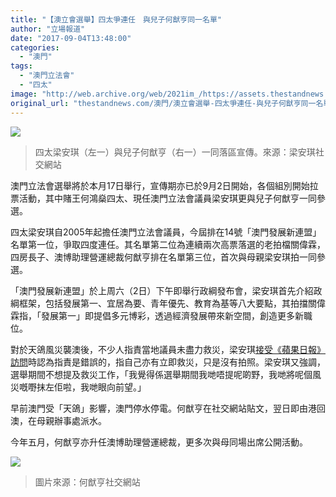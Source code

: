 ```yaml
---
title: "【澳立會選舉】四太爭連任　與兒子何猷亨同一名單"
author: "立場報道"
date: "2017-09-04T13:48:00"
categories:
  - "澳門"
tags:
  - "澳門立法會"
  - "四太"
image: "http://web.archive.org/web/2021im_/https://assets.thestandnews.com/media/photos/21369128_717196105144188_5112972284600176381_n_DA2MT.jpg"
original_url: "thestandnews.com/澳門/澳立會選舉-四太爭連任-與兒子何猷亨同一名單"
---
```

![](http://web.archive.org/web/2021im_/https://assets.thestandnews.com/media/photos/21369128_717196105144188_5112972284600176381_n_DA2MT.jpg)
> 四太梁安琪（左一）與兒子何猷亨（右一）一同落區宣傳。來源：梁安琪社交網站

澳門立法會選舉將於本月17日舉行，宣傳期亦已於9月2日開始，各個組別開始拉票活動，其中賭王何鴻燊四太、現任澳門立法會議員梁安琪更與兒子何猷亨一同參選。

四太梁安琪自2005年起擔任澳門立法會議員，今屆排在14號「澳門發展新連盟」名單第一位，爭取四度連任。其名單第二位為連續兩次高票落選的老拍檔關偉霖，四房長子、澳博助理營運總裁何猷亨排在名單第三位，首次與母親梁安琪拍一同參選。

「澳門發展新連盟」於上周六（2日）下午即舉行政綱發布會，梁安琪首先介紹政綱框架，包括發展第一、宜居為要、青年優先、教育為基等八大要點，其拍擋關偉霖指，「發展第一」即提倡多元博彩，透過經濟發展帶來新空間，創造更多新職位。

對於天鴿風災襲澳後，不少人指責當地議員未盡力救災，梁安琪[接受《蘋果日報》訪問](http://web.archive.org/web/20211229132246/http://hk.apple.nextmedia.com/realtime/news/20170904/57165743)時認為指責是錯誤的，指自己亦有立即救災，只是沒有拍照。梁安琪又強調，選舉期間不想提及救災工作，「我覺得係選舉期間我哋唔提呢啲野，我哋將呢個風災嘅嘢抹左佢啦，我哋眼向前望。」

早前澳門受「天鴿」影響，澳門停水停電。何猷亨在社交網站貼文，翌日即由港回澳，在母親辦事處派水。

今年五月，何猷亨亦升任澳博助理營運總裁，更多次與母同場出席公開活動。

![](http://web.archive.org/web/2021im_/https://assets.thestandnews.com/media/photos/21199627_305353013267503_6714537343705921692_o_FUD6v.jpg)
> 圖片來源：何猷亨社交網站